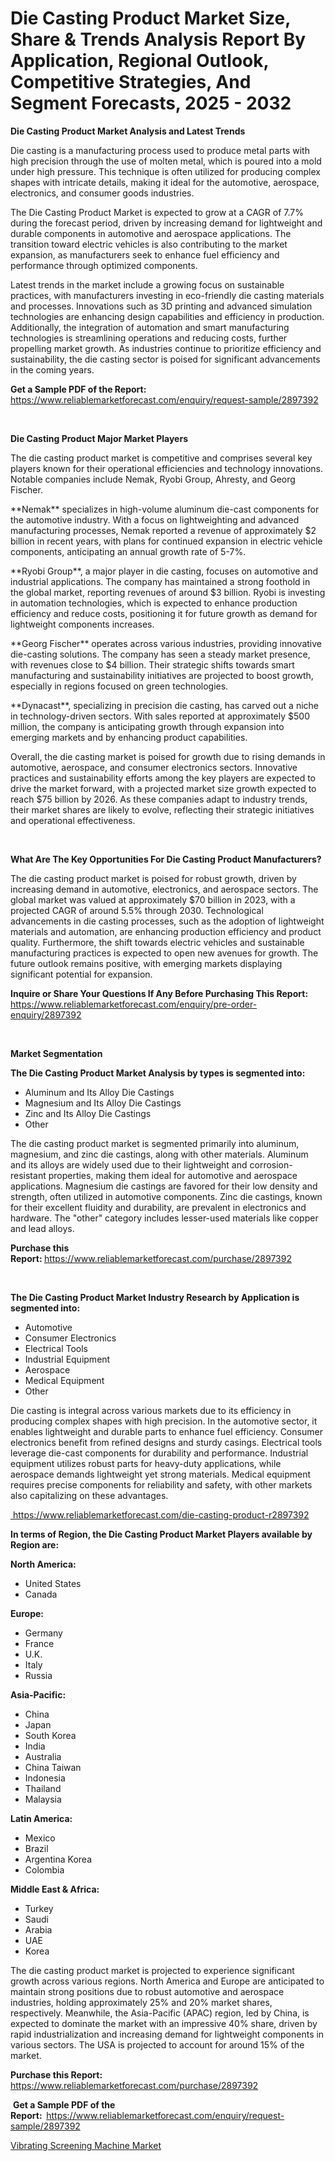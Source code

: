 <p><h1>Die Casting Product Market Size, Share & Trends Analysis Report By Application, Regional Outlook, Competitive Strategies, And Segment Forecasts, 2025 - 2032</h1></p><p><strong>Die Casting Product Market Analysis and Latest Trends</strong></p>
<p><p>Die casting is a manufacturing process used to produce metal parts with high precision through the use of molten metal, which is poured into a mold under high pressure. This technique is often utilized for producing complex shapes with intricate details, making it ideal for the automotive, aerospace, electronics, and consumer goods industries.</p><p>The Die Casting Product Market is expected to grow at a CAGR of 7.7% during the forecast period, driven by increasing demand for lightweight and durable components in automotive and aerospace applications. The transition toward electric vehicles is also contributing to the market expansion, as manufacturers seek to enhance fuel efficiency and performance through optimized components.</p><p>Latest trends in the market include a growing focus on sustainable practices, with manufacturers investing in eco-friendly die casting materials and processes. Innovations such as 3D printing and advanced simulation technologies are enhancing design capabilities and efficiency in production. Additionally, the integration of automation and smart manufacturing technologies is streamlining operations and reducing costs, further propelling market growth. As industries continue to prioritize efficiency and sustainability, the die casting sector is poised for significant advancements in the coming years.</p></p>
<p><strong>Get a Sample PDF of the Report:&nbsp;</strong> <a href="https://www.reliablemarketforecast.com/enquiry/request-sample/2897392?utm_campaign=2293&utm_medium=2&utm_source=Github&utm_content=ia&utm_term=15032025&utm_id=die-casting-product">https://www.reliablemarketforecast.com/enquiry/request-sample/2897392</a></p>
<p>&nbsp;</p>
<p><strong>Die Casting Product Major Market Players</strong></p>
<p><p>The die casting product market is competitive and comprises several key players known for their operational efficiencies and technology innovations. Notable companies include Nemak, Ryobi Group, Ahresty, and Georg Fischer.</p><p>**Nemak** specializes in high-volume aluminum die-cast components for the automotive industry. With a focus on lightweighting and advanced manufacturing processes, Nemak reported a revenue of approximately $2 billion in recent years, with plans for continued expansion in electric vehicle components, anticipating an annual growth rate of 5-7%.</p><p>**Ryobi Group**, a major player in die casting, focuses on automotive and industrial applications. The company has maintained a strong foothold in the global market, reporting revenues of around $3 billion. Ryobi is investing in automation technologies, which is expected to enhance production efficiency and reduce costs, positioning it for future growth as demand for lightweight components increases.</p><p>**Georg Fischer** operates across various industries, providing innovative die-casting solutions. The company has seen a steady market presence, with revenues close to $4 billion. Their strategic shifts towards smart manufacturing and sustainability initiatives are projected to boost growth, especially in regions focused on green technologies.</p><p>**Dynacast**, specializing in precision die casting, has carved out a niche in technology-driven sectors. With sales reported at approximately $500 million, the company is anticipating growth through expansion into emerging markets and by enhancing product capabilities.</p><p>Overall, the die casting market is poised for growth due to rising demands in automotive, aerospace, and consumer electronics sectors. Innovative practices and sustainability efforts among the key players are expected to drive the market forward, with a projected market size growth expected to reach $75 billion by 2026. As these companies adapt to industry trends, their market shares are likely to evolve, reflecting their strategic initiatives and operational effectiveness.</p></p>
<p>&nbsp;</p>
<p><strong>What Are The Key Opportunities For Die Casting Product Manufacturers?</strong></p>
<p><p>The die casting product market is poised for robust growth, driven by increasing demand in automotive, electronics, and aerospace sectors. The global market was valued at approximately $70 billion in 2023, with a projected CAGR of around 5.5% through 2030. Technological advancements in die casting processes, such as the adoption of lightweight materials and automation, are enhancing production efficiency and product quality. Furthermore, the shift towards electric vehicles and sustainable manufacturing practices is expected to open new avenues for growth. The future outlook remains positive, with emerging markets displaying significant potential for expansion.</p></p>
<p><strong>Inquire or Share Your Questions If Any Before Purchasing This Report:</strong> <a href="https://www.reliablemarketforecast.com/enquiry/pre-order-enquiry/2897392?utm_campaign=2293&utm_medium=2&utm_source=Github&utm_content=ia&utm_term=15032025&utm_id=die-casting-product">https://www.reliablemarketforecast.com/enquiry/pre-order-enquiry/2897392</a></p>
<p>&nbsp;</p>
<p><strong>Market Segmentation</strong></p>
<p><strong>The Die Casting Product Market Analysis by types is segmented into:</strong></p>
<p><ul><li>Aluminum and Its Alloy Die Castings</li><li>Magnesium and Its Alloy Die Castings</li><li>Zinc and Its Alloy Die Castings</li><li>Other</li></ul></p>
<p><p>The die casting product market is segmented primarily into aluminum, magnesium, and zinc die castings, along with other materials. Aluminum and its alloys are widely used due to their lightweight and corrosion-resistant properties, making them ideal for automotive and aerospace applications. Magnesium die castings are favored for their low density and strength, often utilized in automotive components. Zinc die castings, known for their excellent fluidity and durability, are prevalent in electronics and hardware. The "other" category includes lesser-used materials like copper and lead alloys.</p></p>
<p><strong>Purchase this Report:&nbsp;</strong><a href="https://www.reliablemarketforecast.com/purchase/2897392?utm_campaign=2293&utm_medium=2&utm_source=Github&utm_content=ia&utm_term=15032025&utm_id=die-casting-product">https://www.reliablemarketforecast.com/purchase/2897392</a></p>
<p>&nbsp;</p>
<p><strong>The Die Casting Product Market Industry Research by Application is segmented into:</strong></p>
<p><ul><li>Automotive</li><li>Consumer Electronics</li><li>Electrical Tools</li><li>Industrial Equipment</li><li>Aerospace</li><li>Medical Equipment</li><li>Other</li></ul></p>
<p><p>Die casting is integral across various markets due to its efficiency in producing complex shapes with high precision. In the automotive sector, it enables lightweight and durable parts to enhance fuel efficiency. Consumer electronics benefit from refined designs and sturdy casings. Electrical tools leverage die-cast components for durability and performance. Industrial equipment utilizes robust parts for heavy-duty applications, while aerospace demands lightweight yet strong materials. Medical equipment requires precise components for reliability and safety, with other markets also capitalizing on these advantages.</p></p>
<p><a href="https://www.reliablemarketforecast.com/die-casting-product-r2897392?utm_campaign=2293&utm_medium=2&utm_source=Github&utm_content=ia&utm_term=15032025&utm_id=die-casting-product">&nbsp;https://www.reliablemarketforecast.com/die-casting-product-r2897392</a></p>
<p><strong>In terms of Region, the Die Casting Product Market Players available by Region are:</strong></p>
<p>
    <p> <strong> North America: </strong>
        <ul>
            <li>United States</li>
            <li>Canada</li>
        </ul>
        </p> 
    <p> <strong> Europe: </strong>
        <ul>
            <li>Germany</li>
            <li>France</li>
            <li>U.K.</li>
            <li>Italy</li>
            <li>Russia</li>
        </ul>
        </p> 
    <p> <strong> Asia-Pacific: </strong>
        <ul>
            <li>China</li>
            <li>Japan</li>
            <li>South Korea</li>
            <li>India</li>
            <li>Australia</li>
            <li>China Taiwan</li>
            <li>Indonesia</li>
            <li>Thailand</li>
            <li>Malaysia</li>
        </ul>
        </p> 
    <p> <strong> Latin America: </strong>
        <ul>
            <li>Mexico</li>
            <li>Brazil</li>
            <li>Argentina Korea</li>
            <li>Colombia</li>
        </ul>
        </p> 
    <p> <strong> Middle East & Africa: </strong>
        <ul>
            <li>Turkey</li>
            <li>Saudi</li>
            <li>Arabia</li>
            <li>UAE</li>
            <li>Korea</li>
        </ul>
    </p>
    </p>
<p><p>The die casting product market is projected to experience significant growth across various regions. North America and Europe are anticipated to maintain strong positions due to robust automotive and aerospace industries, holding approximately 25% and 20% market shares, respectively. Meanwhile, the Asia-Pacific (APAC) region, led by China, is expected to dominate the market with an impressive 40% share, driven by rapid industrialization and increasing demand for lightweight components in various sectors. The USA is projected to account for around 15% of the market.</p></p>
<p><strong>Purchase this Report: </strong><a href="https://www.reliablemarketforecast.com/purchase/2897392?utm_campaign=2293&utm_medium=2&utm_source=Github&utm_content=ia&utm_term=15032025&utm_id=die-casting-product">https://www.reliablemarketforecast.com/purchase/2897392</a></p>
<p>&nbsp;<strong>Get a Sample PDF of the Report:&nbsp;&nbsp;</strong><a href="https://www.reliablemarketforecast.com/enquiry/request-sample/2897392?utm_campaign=2293&utm_medium=2&utm_source=Github&utm_content=ia&utm_term=15032025&utm_id=die-casting-product">https://www.reliablemarketforecast.com/enquiry/request-sample/2897392</a></p>
<p><strong></strong></p>
<p><p><a href="https://github.com/bensemilia864/Market-Research-Report-List-1/blob/main/vibrating-screening-machine-market.md?utm_campaign=2293&utm_medium=2&utm_source=Github&utm_content=ia&utm_term=15032025&utm_id=die-casting-product">Vibrating Screening Machine Market</a></p></p>